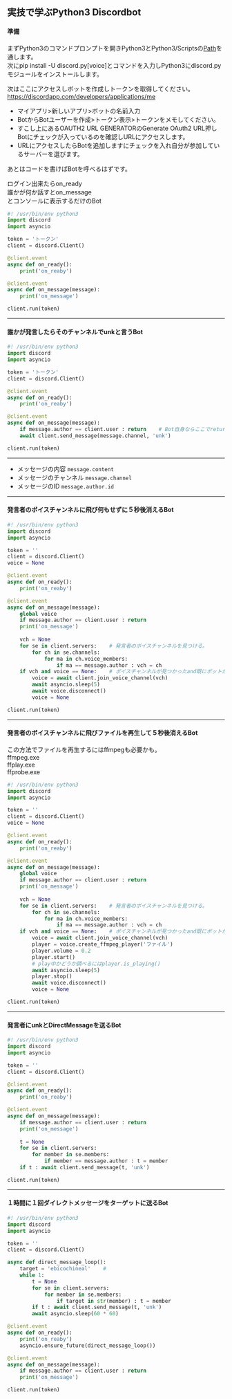 ## 実技で学ぶPython3 Discordbot

#### 準備
まずPython3のコマンドプロンプトを開きPython3とPython3/Scriptsの[Path](https://github.com/ebi-cp/docs/blob/master/ebi-programing-magazine/16/README.md)を通します。  
次にpip install -U discord.py[voice]とコマンドを入力しPython3にdiscord.pyモジュールをインストールします。  

次はここにアクセスしボットを作成しトークンを取得してください。  
https://discordapp.com/developers/applications/me  

- マイアプリ>新しいアプリ>ボットの名前入力  
- BotからBotユーザーを作成>トークン表示>トークンをメモしてください。  
- すこし上にあるOAUTH2 URL GENERATORのGenerate OAuth2 URL押しBotにチェックが入っているのを確認しURLにアクセスします。
- URLにアクセスしたらBotを追加しますにチェックを入れ自分が参加しているサーバーを選びます。  

あとはコードを書けばBotを呼べるはずです。  

ログイン出来たらon_ready  
誰かが何か話すとon_message  
とコンソールに表示するだけのBot  
```py
#! /usr/bin/env python3
import discord
import asyncio

token = 'トークン'
client = discord.Client()

@client.event
async def on_ready():
    print('on_reaby')

@client.event
async def on_message(message):
    print('on_message')

client.run(token)
```
---

#### 誰かが発言したらそのチャンネルでunkと言うBot  

```py
#! /usr/bin/env python3
import discord
import asyncio

token = 'トークン'
client = discord.Client()

@client.event
async def on_ready():
    print('on_reaby')

@client.event
async def on_message(message):
    if message.author == client.user : return    # Bot自身ならここでreturn
    await client.send_message(message.channel, 'unk')

client.run(token)
```
---
- メッセージの内容 ```message.content```  
- メッセージのチャンネル ```message.channel```  
- メッセージのID ```message.author.id```  

---

#### 発言者のボイスチャンネルに飛び何もせずに５秒後消えるBot  
```py
#! /usr/bin/env python3
import discord
import asyncio

token = ''
client = discord.Client()
voice = None

@client.event
async def on_ready():
    print('on_reaby')

@client.event
async def on_message(message):
    global voice
    if message.author == client.user : return
    print('on_message')
    
    vch = None
    for se in client.servers:    # 発言者のボイスチャンネルを見つける。
        for ch in se.channels:
            for ma in ch.voice_members:
                if ma == message.author : vch = ch
    if vch and voice == None:    # ボイスチャンネルが見つかったand既にボットがボイスチャンネルに入っていない
        voice = await client.join_voice_channel(vch)
        await asyncio.sleep(5)
        await voice.disconnect()
        voice = None

client.run(token)
```

---
#### 発言者のボイスチャンネルに飛びファイルを再生して５秒後消えるBot  

この方法でファイルを再生するにはffmpegも必要かも。  
ffmpeg.exe  
ffplay.exe  
ffprobe.exe  

```py
#! /usr/bin/env python3
import discord
import asyncio

token = ''
client = discord.Client()
voice = None

@client.event
async def on_ready():
    print('on_reaby')

@client.event
async def on_message(message):
    global voice
    if message.author == client.user : return
    print('on_message')
    
    vch = None
    for se in client.servers:    # 発言者のボイスチャンネルを見つける。
        for ch in se.channels:
            for ma in ch.voice_members:
                if ma == message.author : vch = ch
    if vch and voice == None:    # ボイスチャンネルが見つかったand既にボットがボイスチャンネルに入っていない
        voice = await client.join_voice_channel(vch)
        player = voice.create_ffmpeg_player('ファイル')
        player.volume = 0.2
        player.start()
        # play中かどうか調べるにはplayer.is_playing()
        await asyncio.sleep(5)
        player.stop()
        await voice.disconnect()
        voice = None

client.run(token)
```
---
#### 発言者にunkとDirectMessageを送るBot
```py
#! /usr/bin/env python3
import discord
import asyncio

token = ''
client = discord.Client()

@client.event
async def on_ready():
    print('on_reaby')

@client.event
async def on_message(message):
    if message.author == client.user : return
    print('on_message')
    
    t = None
    for se in client.servers:
        for member in se.members:
            if member == message.author : t = member
    if t : await client.send_message(t, 'unk')

client.run(token)
```
---
#### １時間に１回ダイレクトメッセージをターゲットに送るBot  

```py
#! /usr/bin/env python3
import discord
import asyncio

token = ''
client = discord.Client()

async def direct_message_loop():
    target = 'ebicochineal'    #
    while 1:
        t = None
        for se in client.servers:
            for member in se.members:
                if target in str(member) : t = member
        if t : await client.send_message(t, 'unk')
        await asyncio.sleep(60 * 60)

@client.event
async def on_ready():
    print('on_reaby')
    asyncio.ensure_future(direct_message_loop())

@client.event
async def on_message(message):
    if message.author == client.user : return
    print('on_message')

client.run(token)
```













